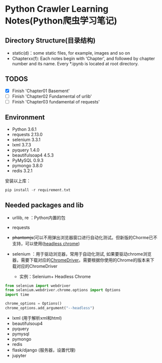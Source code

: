# Python Crawler Learning Notes(Python爬虫学习笔记)

## Directory Structure(目录结构)

- static(d)：some static files, for example, images and so on
- Chapterxx(f): Each notes begin with 'Chapter', and followed by chapter number and its name. Every *.ipynb is located at root directory.

## TODOS

- [x] Finish 'Chapter01 Basement'
- [ ] Finish 'Chapter02 Fundamental of urlib'
- [ ] Finish 'Chapter03 fundamental of requests'

## Environment

- Python 3.6.1
- requests 2.13.0
- selenium 3.3.1
- lxml 3.7.3
- pyquery 1.4.0
- beautifulsoap4 4.5.3
- PyMySQL 0.9.3
- pymongo 3.8.0
- redis 3.2.1

安装以上库：

```Python
pip install -r requirement.txt
```

## Needed packages and lib

- urllib, re ：Python内置的包
- requests
- ~~phantomjs~~(可以不用弹出浏览器窗口进行自动化测试。但新版的Chorme已不支持，可以使用([headless chrome](https://developers.google.com/web/updates/2017/04/headless-chrome))
- selenium ：用于驱动浏览器，常用于自动化测试, 如果要驱动chrome浏览器，需要下载对应的[ChromeDriver](https://sites.google.com/a/chromium.org/chromedriver/)。需要根据你使用的Chrome的版本来下载对应的ChromeDriver
  
  - 实例：Selenium+ Headless Chrome

```Python
from selenium import webdriver
from selenium.webdriver.chrome.options import Options
import time

chrome_options = Options()
chrome_options.add_argument("--headless")
```

- lxml (用于解析xml和html)
- beautifulsoup4
- pyquery
- pymysql
- pymongo
- redis
- flask/django (服务器，设置代理)
- jupyter
